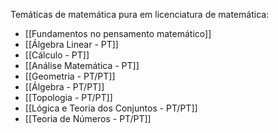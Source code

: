 Temáticas de matemática pura em licenciatura de matemática:

- [[Fundamentos no pensamento matemático]]
- [[Álgebra Linear - PT]]
- [[Cálculo - PT]]
- [[Análise Matemática - PT]]
- [[Geometria - PT/PT]]
- [[Álgebra - PT/PT]]
- [[Topologia - PT/PT]]
- [[Lógica e Teoria dos Conjuntos - PT/PT]]
- [[Teoria de Números - PT/PT]]
